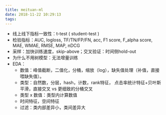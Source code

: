 ```yaml
---
title: meituan-ml
date: 2018-11-22 10:29:13
tags:
---
```


* 线上线下指标一致性：t-test ( student-test )
* 检验指标：AUC, logloss, TF/TN/FP/FN, acc, F1 score, F_alpha score, MAE, WMAE, RMSE, MAP, nDCG
* 采样：加快训练速度，skip-above；交叉验证：时间侧hold-out
* 为什么不用树模型：无法增量训练
* EDA：
    * 数值：峰值截断，二值化，分桶，缩放（log），缺失值处理（补值，直接喂缺失值）。
    * 类型：自然数，分层，hash，计数，rank特征， 点击率统计特征+贝叶斯平滑，直接交叉 vs 更细致的分桶交叉
    * 类型 x 数值：类型内计算数值
    * 时间特征，空间特征
    * 过滤：类内部差异小，类间差异大
